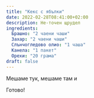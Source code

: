 ```yaml
---
title: "Кекс с ябълки"
date: 2022-02-28T08:41:00+02:00
description: Не-точен щрудел
ingredients:
  Брашно: "2 чаени чаши"
  Захар: "2 чаени чаши"
  Слънчогледово олио: "1 чаша"
  Канела: "1 пакет"
  Орехи: "20 грама"
draft: false
---
```


Мешаме тук, мешаме там и

Готово!
